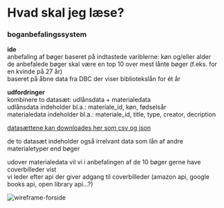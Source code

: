 # Hvad skal jeg læse? 
### boganbefalingssystem
<b>ide</b> <br>
anbefaling af bøger baseret på indtastede variblerne: køn og/eller alder <br>
de anbefalede bøger skal være en top 10 over mest lånte bøger (f.eks. for en kvinde på 27 år) <br>
baseret på åbne data fra DBC der viser bibliotekslån for ét år <br>

<b>udfordringer</b> <br>
kombinere to datasæt: udlånsdata + materialedata <br>
udlånsdata indeholder bl.a.: materiale_id, køn, fødselsår <br>
materialedata indeholder bl.a.: materiale_id, title, type, creator, decription <br>

<a href="https://docs.google.com/document/d/1azzIHtbflAPwd3K1q2cv22kECl5fSWPgbgjs6-z3BNk/pub">datasættene kan downloades her som csv og json</a> <br>

de to datasæt indeholder også irrelvant data som lån af andre materialetyper end bøger <br>

udover materialedata vil vi i anbefalingen af de 10 bøger gerne have coverbilleder vist<br>
vi leder efter api der giver adgang til coverbilleder (amazon api, google books api, open library api...?) <br>

![wireframe-forside](https://cloud.githubusercontent.com/assets/24417130/24724155/64801eb4-1a4a-11e7-8fb2-5249fd2bd412.jpg)


